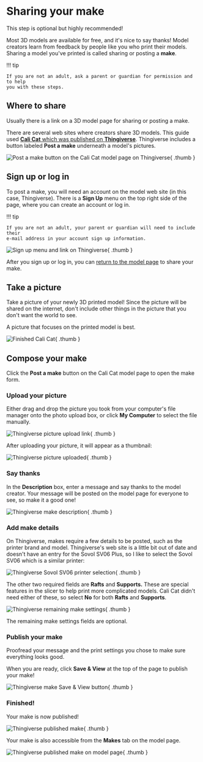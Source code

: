 # Sharing your make

This step is optional but highly recommended!

Most 3D models are available for free, and it's nice to say thanks! Model
creators learn from feedback by people like you who print their models. Sharing
a model you've printed is called sharing or posting a **make**.

!!! tip

    If you are not an adult, ask a parent or guardian for permission and to help
    you with these steps.

## Where to share

Usually there is a link on a 3D model page for sharing or posting a make.

There are several web sites where creators share 3D models. This guide used
[**Cali Cat** which was published on **Thingiverse**][calicat]. Thingiverse
includes a button labeled **Post a make** underneath a model's pictures.

![Post a make button on the Cali Cat model page on Thingiverse][thingiverse-make-button]{ .thumb }

## Sign up or log in

To post a make, you will need an account on the model web site (in this case,
Thingiverse). There is a **Sign Up** menu on the top right side of the page,
where you can create an account or log in.

!!! tip

    If you are not an adult, your parent or guardian will need to include their
    e-mail address in your account sign up information.

![Sign up menu and link on Thingiverse][thingiverse-signup-link]{ .thumb }

After you sign up or log in, you can [return to the model page][calicat] to
share your make.

## Take a picture

Take a picture of your newly 3D printed model! Since the picture will be shared
on the internet, don't include other things in the picture that you don't want
the world to see.

A picture that focuses on the printed model is best.

![Finished Cali Cat][photo-calicat-finished]{ .thumb }

## Compose your make

Click the **Post a make** button on the Cali Cat model page to open the make
form.

### Upload your picture

Either drag and drop the picture you took from your computer's file manager onto
the photo upload box, or click **My Computer** to select the file manually.

![Thingiverse picture upload link][thingiverse-make-upload-picture]{ .thumb }

After uploading your picture, it will appear as a thumbnail:

![Thingiverse picture uploaded][thingiverse-make-picture-uploaded]{ .thumb }

### Say thanks

In the **Description** box, enter a message and say thanks to the model creator.
Your message will be posted on the model page for everyone to see, so make it a
good one!

![Thingiverse make description][thingiverse-make-description]{ .thumb }

### Add make details

On Thingiverse, makes require a few details to be posted, such as the printer
brand and model. Thingiverse's web site is a little bit out of date and doesn't
have an entry for the Sovol SV06 Plus, so I like to select the Sovol SV06 which
is a similar printer:

![Thingiverse Sovol SV06 printer selection][thingiverse-make-printer-select]{ .thumb }

The other two required fields are **Rafts** and **Supports.** These are special
features in the slicer to help print more complicated models. Cali Cat didn't
need either of these, so select **No** for both **Rafts** and **Supports**.

![Thingiverse remaining make settings][thingiverse-make-settings]{ .thumb }

The remaining make settings fields are optional.

### Publish your make

Proofread your message and the print settings you chose to make sure everything
looks good.

When you are ready, click **Save & View** at the top of the page to publish your
make!

![Thingiverse make Save & View button][thingiverse-make-save]{ .thumb }

### Finished!

Your make is now published!

![Thingiverse published make][thingiverse-make-finished]{ .thumb }

Your make is also accessible from the **Makes** tab on the model page.

![Thingiverse published make on model page][thingiverse-make-in-list]{ .thumb }


[calicat]: https://www.thingiverse.com/thing:1545913
[photo-calicat-finished]: ../img/photo-calicat-finished.jpg
[thingiverse-make-button]: ../img/thingiverse-make-button.png
[thingiverse-make-description]: ../img/thingiverse-make-description.png
[thingiverse-make-finished]: ../img/thingiverse-make-finished.webp
[thingiverse-make-in-list]: ../img/thingiverse-make-in-list.png
[thingiverse-make-picture-uploaded]: ../img/thingiverse-make-picture-uploaded.png
[thingiverse-make-printer-select]: ../img/thingiverse-make-printer-select.webp
[thingiverse-make-save]: ../img/thingiverse-make-save.png
[thingiverse-make-settings]: ../img/thingiverse-make-settings.png
[thingiverse-make-upload-picture]: ../img/thingiverse-make-upload-picture.png
[thingiverse-signup-link]: ../img/thingiverse-signup-link.png
